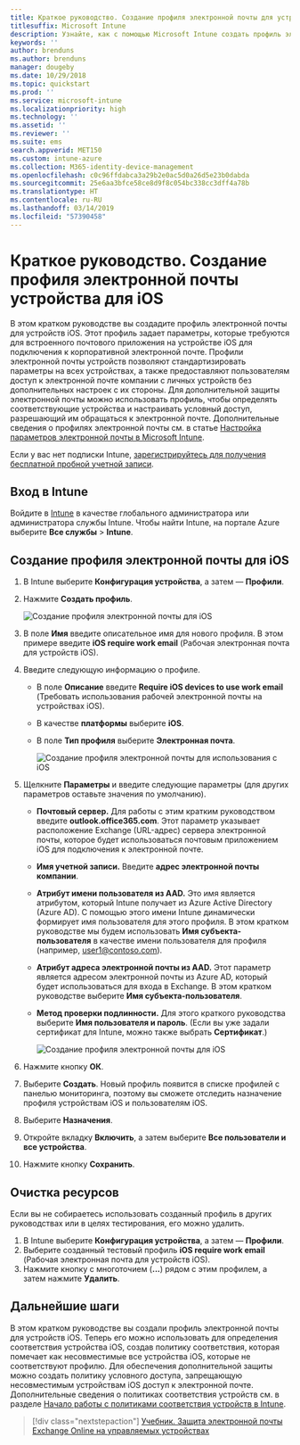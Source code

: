 ```yaml
---
title: Краткое руководство. Создание профиля электронной почты для устройств iOS
titlesuffix: Microsoft Intune
description: Узнайте, как с помощью Microsoft Intune создать профиль электронной почты устройства для безопасного подключения устройств iOS к корпоративной электронной почте.
keywords: ''
author: brenduns
ms.author: brenduns
manager: dougeby
ms.date: 10/29/2018
ms.topic: quickstart
ms.prod: ''
ms.service: microsoft-intune
ms.localizationpriority: high
ms.technology: ''
ms.assetid: ''
ms.reviewer: ''
ms.suite: ems
search.appverid: MET150
ms.custom: intune-azure
ms.collection: M365-identity-device-management
ms.openlocfilehash: c0c96ffdabca3a29b2e0ac5d0a26d5e23b0dabda
ms.sourcegitcommit: 25e6aa3bfce58ce8d9f8c054bc338cc3dff4a78b
ms.translationtype: HT
ms.contentlocale: ru-RU
ms.lasthandoff: 03/14/2019
ms.locfileid: "57390458"
---
```

# <a name="quickstart-create-an-email-device-profile-for-ios"></a>Краткое руководство. Создание профиля электронной почты устройства для iOS

В этом кратком руководстве вы создадите профиль электронной почты для устройств iOS. Этот профиль задает параметры, которые требуются для встроенного почтового приложения на устройстве iOS для подключения к корпоративной электронной почте. Профили электронной почты устройств позволяют стандартизировать параметры на всех устройствах, а также предоставляют пользователям доступ к электронной почте компании с личных устройств без дополнительных настроек с их стороны. Для дополнительной защиты электронной почты можно использовать профиль, чтобы определять соответствующие устройства и настраивать условный доступ, разрешающий им обращаться к электронной почте. Дополнительные сведения о профилях электронной почты см. в статье [Настройка параметров электронной почты в Microsoft Intune](email-settings-configure.md).

Если у вас нет подписки Intune, [зарегистрируйтесь для получения бесплатной пробной учетной записи](free-trial-sign-up.md).

## <a name="sign-in-to-intune"></a>Вход в Intune

Войдите в [Intune](https://aka.ms/intuneportal) в качестве глобального администратора или администратора службы Intune. Чтобы найти Intune, на портале Azure выберите **Все службы**  >  **Intune**.

## <a name="create-an-ios-email-profile"></a>Создание профиля электронной почты для iOS
1. В Intune выберите **Конфигурация устройства**, а затем — **Профили**.
2. Нажмите **Создать профиль**.
   
   ![Создание профиля электронной почты для iOS](media/quickstart-email-profile/ios-create-profile.png)

3. В поле **Имя** введите описательное имя для нового профиля. В этом примере введите **iOS require work email** (Рабочая электронная почта для устройств iOS).
4. Введите следующую информацию о профиле.
   - В поле **Описание** введите **Require iOS devices to use work email** (Требовать использования рабочей электронной почты на устройствах iOS).
   - В качестве **платформы** выберите **iOS**.
   - В поле **Тип профиля** выберите **Электронная почта**.
    
     ![Создание профиля электронной почты для использования с iOS](media/quickstart-email-profile/ios-email-profile-name.png)

5. Щелкните **Параметры** и введите следующие параметры (для других параметров оставьте значения по умолчанию).
   - **Почтовый сервер.** Для работы с этим кратким руководством введите **outlook.office365.com**. Этот параметр указывает расположение Exchange (URL-адрес) сервера электронной почты, которое будет использоваться почтовым приложением iOS для подключения к электронной почте.
   - **Имя учетной записи.** Введите **адрес электронной почты компании**.
   - **Атрибут имени пользователя из AAD.** Это имя является атрибутом, который Intune получает из Azure Active Directory (Azure AD). С помощью этого имени Intune динамически формирует имя пользователя для этого профиля. В этом кратком руководстве мы будем использовать **Имя субъекта-пользователя** в качестве имени пользователя для профиля (например, user1@contoso.com).
   - **Атрибут адреса электронной почты из AAD.** Этот параметр является адресом электронной почты из Azure AD, который будет использоваться для входа в Exchange. В этом кратком руководстве выберите **Имя субъекта-пользователя**.
   - **Метод проверки подлинности.** Для этого краткого руководства выберите **Имя пользователя и пароль**. (Если вы уже задали сертификат для Intune, можно также выбрать **Сертификат**.)
    
     ![Создание профиля электронной почты для iOS](media/quickstart-email-profile/ios-email-profile.png)

6. Нажмите кнопку **ОК**.
7. Выберите **Создать**. Новый профиль появится в списке профилей с панелью мониторинга, поэтому вы сможете отследить назначение профиля устройствам iOS и пользователям iOS.
8. Выберите **Назначения**.
9. Откройте вкладку **Включить**, а затем выберите **Все пользователи и все устройства**. 
10. Нажмите кнопку **Сохранить**.

## <a name="clean-up-resources"></a>Очистка ресурсов
Если вы не собираетесь использовать созданный профиль в других руководствах или в целях тестирования, его можно удалить.
1. В Intune выберите **Конфигурация устройства**, а затем — **Профили**.
2. Выберите созданный тестовый профиль **iOS require work email** (Рабочая электронная почта для устройств iOS).
3. Нажмите кнопку с многоточием (**...**) рядом с этим профилем, а затем нажмите **Удалить**.

## <a name="next-steps"></a>Дальнейшие шаги

В этом кратком руководстве вы создали профиль электронной почты для устройств iOS. Теперь его можно использовать для определения соответствия устройства iOS, создав политику соответствия, которая помечает как несовместимые все устройства iOS, которые не соответствуют профилю. Для обеспечения дополнительной защиты можно создать политику условного доступа, запрещающую несовместимым устройствам iOS доступ к электронной почте. Дополнительные сведения о политиках соответствия устройств см. в разделе [Начало работы с политиками соответствия устройств в Intune](device-compliance-get-started.md).

> [!div class="nextstepaction"]
> [Учебник. Защита электронной почты Exchange Online на управляемых устройствах](tutorial-protect-email-on-enrolled-devices.md)
